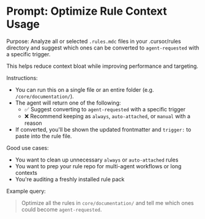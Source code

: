 # Prompt: Optimize Rule Context Usage

Purpose: Analyze all or selected `.rules.mdc` files in your .cursor/rules directory and suggest which ones can be converted to `agent-requested` with a specific trigger.

This helps reduce context bloat while improving performance and targeting.

Instructions:
- You can run this on a single file or an entire folder (e.g. `/core/documentation/`).
- The agent will return one of the following:
  - ✅ Suggest converting to `agent-requested` with a specific trigger
  - ❌ Recommend keeping as `always`, `auto-attached`, or `manual` with a reason
- If converted, you'll be shown the updated frontmatter and `trigger:` to paste into the rule file.

Good use cases:
- You want to clean up unnecessary `always` or `auto-attached` rules
- You want to prep your rule repo for multi-agent workflows or long contexts
- You're auditing a freshly installed rule pack

Example query:
> Optimize all the rules in `core/documentation/` and tell me which ones could become `agent-requested`.
